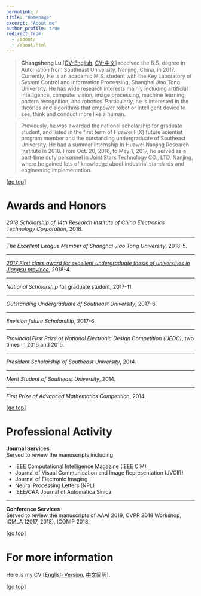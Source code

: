 ```yaml
---
permalink: /
title: "Homepage" 
excerpt: "About me"
author_profile: true
redirect_from: 
  - /about/
  - /about.html
---
```

>**Changsheng Lu** [[CV-English](https://alanlusun.github.io/files/CV_LuChangsheng_EN.pdf), [CV-中文](https://alanlusun.github.io/files/CV_LuChangsheng_CN.pdf)] received the B.S. degree in Automation from Southeast University, Nanjing, China, in 2017. Currently, He is an academic M.S. student with the Key Laboratory of System Control and Information Processing, Shanghai Jiao Tong University. He has wide research interests mainly including artificial intelligence, computer vision, image processing, machine learning, pattern recognition, and robotics. Particularly, he is interested in the theories and algorithms that empower robot or intelligent device to see, think and conduct more like a human.  

>Previously, he was awarded the national scholarship for graduate student, and listed in the first term of Huawei F(X) future scientist program member and the outstanding undergraduate of Southeast University. He had a summer internship in Huawei Nanjing Research Institute in 2016. From Oct. 20, 2016, to May 1, 2017, he served as a part-time duty personnel in Joint Stars Technology CO., LTD, Nanjing, where he gained lots of knowledge about industrial standards and engineering implementation.  

<!-- >I look forward to starting a meaningful and wonderful Ph.D. period and proceeding with the corresponding exercise after my M.S. graduation in 2020. It would be very grateful for your passionate advice~~ -->  

[[go top](https://alanlusun.github.io/)]

Awards and Honors
===  
*2018 Scholarship of 14th Research Institute of China Electronics Technology Corporation*, 2018.  

---
*The Excellent League Member of Shanghai Jiao Tong University*, 2018-5.  

---
*[2017 First class award for excellent undergraduate thesis of universities in Jiangsu province](http://jyt.jiangsu.gov.cn/art/2018/9/7/art_58320_7810502.html)*, 2018-4.  

---
*National Scholarship* for graduate student, 2017-11.  

---
*Outstanding Undergraduate of Southeast University*, 2017-6.  

---
*Envision future Scholarship*, 2017-6.

---
*Provincial First Prize of National Electronic Design Competition (UEDC)*, two times in 2016 and 2015.  

---
*President Scholarship of Southeast University*, 2014.

---
*Merit Student of Southeast University*, 2014.

---
*First Prize of Advanced Mathematics Competition*, 2014.  

[[go top](https://alanlusun.github.io/)]  

Professional Activity  
===
**Journal Services**  
Served to review the manuscripts including
- IEEE Computational Intelligence Magazine (IEEE CIM)
- Journal of Visual Communication and Image Representation (JVCIR)
- Journal of Electronic Imaging
- Neural Processing Letters (NPL)
- IEEE/CAA Journal of Automatica Sinica  

---  
**Conference Services**  
Served to review the manuscripts of AAAI 2019, CVPR 2018 Workshop, ICMLA (2017, 2018), ICONIP 2018.

[[go top](https://alanlusun.github.io/)] 


For more information  
===  
Here is my CV [[English Version](https://alanlusun.github.io/files/CV_LuChangsheng_EN.pdf), [中文简历](https://alanlusun.github.io/files/CV_LuChangsheng_CN.pdf)].

[[go top](https://alanlusun.github.io/)]